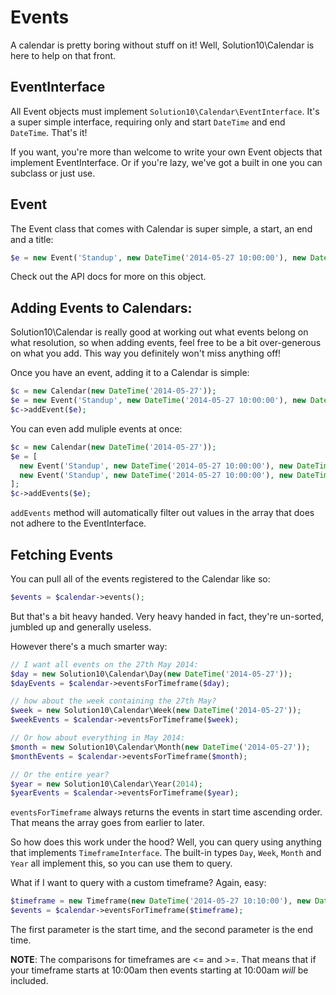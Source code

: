 # Events

A calendar is pretty boring without stuff on it! Well, Solution10\Calendar
is here to help on that front.

## EventInterface

All Event objects must implement `Solution10\Calendar\EventInterface`. It's a super
simple interface, requiring only and start `DateTime` and end `DateTime`. That's it!

If you want, you're more than welcome to write your own Event objects that implement
EventInterface. Or if you're lazy, we've got a built in one you can subclass or just use.

## Event

The Event class that comes with Calendar is super simple, a start, an end and a title:

```php
$e = new Event('Standup', new DateTime('2014-05-27 10:00:00'), new DateTime('2014-05-27 10:15:00'));
```

Check out the API docs for more on this object.

## Adding Events to Calendars:

Solution10\Calendar is really good at working out what events belong on what resolution,
so when adding events, feel free to be a bit over-generous on what you add. This way you
definitely won't miss anything off!

Once you have an event, adding it to a Calendar is simple:

```php
$c = new Calendar(new DateTime('2014-05-27'));
$e = new Event('Standup', new DateTime('2014-05-27 10:00:00'), new DateTime('2014-05-27 10:15:00'));
$c->addEvent($e);
```

You can even add muliple events at once:

```php
$c = new Calendar(new DateTime('2014-05-27'));
$e = [
  new Event('Standup', new DateTime('2014-05-27 10:00:00'), new DateTime('2014-05-27 10:15:00')),
  new Event('Standup', new DateTime('2014-05-27 10:00:00'), new DateTime('2014-05-27 10:15:00'))
];
$c->addEvents($e);
```

`addEvents` method will automatically filter out values in the array that does not adhere to the EventInterface. 

## Fetching Events

You can pull all of the events registered to the Calendar like so:

```php
$events = $calendar->events();
```

But that's a bit heavy handed. Very heavy handed in fact, they're un-sorted, jumbled up and generally
useless.

However there's a much smarter way:

```php
// I want all events on the 27th May 2014:
$day = new Solution10\Calendar\Day(new DateTime('2014-05-27'));
$dayEvents = $calendar->eventsForTimeframe($day);

// how about the week containing the 27th May?
$week = new Solution10\Calendar\Week(new DateTime('2014-05-27'));
$weekEvents = $calendar->eventsForTimeframe($week);

// Or how about everything in May 2014:
$month = new Solution10\Calendar\Month(new DateTime('2014-05-27'));
$monthEvents = $calendar->eventsForTimeframe($month);

// Or the entire year?
$year = new Solution10\Calendar\Year(2014);
$yearEvents = $calendar->eventsForTimeframe($year);
```

`eventsForTimeframe` always returns the events in start time ascending order. That means the array
goes from earlier to later.

So how does this work under the hood? Well, you can query using anything
that implements `TimeframeInterface`. The built-in types `Day`, `Week`, `Month`
and `Year` all implement this, so you can use them to query.

What if I want to query with a custom timeframe? Again, easy:

```php
$timeframe = new Timeframe(new DateTime('2014-05-27 10:10:00'), new DateTime('2014-05-27 10:30:00'));
$events = $calendar->eventsForTimeframe($timeframe);
```

The first parameter is the start time, and the second parameter is the end time.

**NOTE**: The comparisons for timeframes are <= and >=. That means that if your timeframe starts at
10:00am then events starting at 10:00am *will* be included.
